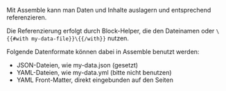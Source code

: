 Mit Assemble kann man Daten und Inhalte auslagern und entsprechend referenzieren.

Die Referenzierung erfolgt durch Block-Helper, die den Dateinamen oder `\{{#with my-data-file}}\{{/with}}` nutzen.

Folgende Datenformate können dabei in Assemble benutzt werden:
* JSON-Dateien, wie my-data.json (gesetzt)
* YAML-Dateien, wie my-data.yml (bitte nicht benutzen)
* YAML Front-Matter, direkt eingebunden auf den Seiten